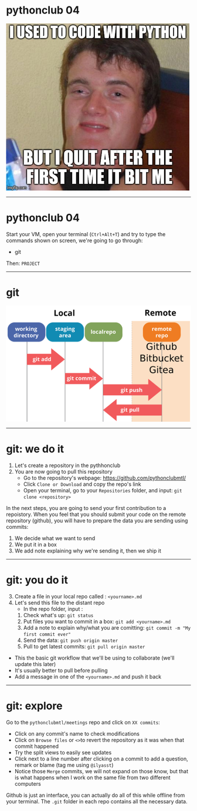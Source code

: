 <!-- $theme: default -->
<!-- footer: #pythonclub - 04  -->
<!-- $size: 16:9 -->

# pythonclub 04

<img src="images/pythonbites.jpg" alt="drawing" />

---

# pythonclub 04

Start your VM, open your terminal (`Ctrl+Alt+T`) and try to type the commands shown on screen, we're going to go through:

* git

Then: `PROJECT`

---

# git

  <img src="images/git-staging.png" alt="drawing" width="900"/>

---

# git: we do it

1. Let's create a repository in the pythhonclub
2. You are now going to pull this repository
   * Go to the repository's webpage: https://github.com/pythonclubmtl/
   * Click `Clone or Download` and copy the repo's link
   * Open your terminal, go to your `Repositories` folder, and input:
	`git clone <repository>` 

In the next steps, you are going to send your first contribution to a repoistory.
When you feel that you should submit your code on the remote repository (github), you will have to prepare the data you are sending using commits:
1. We decide what we want to send
2. We put it in a box
3. We add note explaining why we're sending it, then we ship it

<!-- footer:  -->

---

# git: you do it


3. Create a file in your local repo called : `<yourname>.md`
4. Let's send this file to the distant repo
   * In the repo folder, input :
   1. Check what's up: `git status`
   2. Put files you want to commit in a box: `git add <yourname>.md`
   3. Add a note to explain why/what you are comitting:
	 `git commit -m "My first commit ever"`
   4. Send the data: `git push origin master`
   5. Pull to get latest commits: `git pull origin master`

* This the basic git workflow that we'll be using to collaborate (we'll update this later)
* It's usually better to pull before pulling
* Add a message in one of the `<yourname>.md` and push it back

---

# git: explore

Go to the `pythonclubmtl/meetings` repo and click on `XX commits`:

* Click on any commit's name to check modifications
* Click on `Browse files` or `<>`to revert the repository as it was when that commit happened
* Try the split views to easily see updates
* Click next to a line number after clicking on a commit to add a question, remark or blame (tag me using `@ilyasst`)
* Notice those `Merge` commits, we will not expand on those know, but that is what happens when I work on the same file from two different computers

Github is just an interface, you can actually do all of this while offline from your terminal. The `.git` folder in each repo contains all the necessary data.

